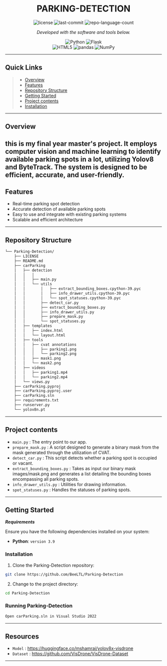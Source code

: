 
<p align="center">
    <h1 align="center">PARKING-DETECTION</h1>
</p>

<p align="center">
	<img src="https://img.shields.io/github/license/BeeLTL/Parking-Detection?style=flat&color=0080ff" alt="license">
	<img src="https://img.shields.io/github/last-commit/BeeLTL/Parking-Detection?style=flat&logo=git&logoColor=white&color=0080ff" alt="last-commit">
	<img src="https://img.shields.io/github/languages/count/BeeLTL/Parking-Detection?style=flat&color=0080ff" alt="repo-language-count">
<p>
<p align="center">
		<em>Developed with the software and tools below.</em>
</p>
<p align="center">
	<img src="https://img.shields.io/badge/Python-3776AB.svg?style=flat&logo=Python&logoColor=white" alt="Python">
 	<img src="https://img.shields.io/badge/Flask-000000.svg?style=flat&logo=Flask&logoColor=white" alt="Flask">
	<br>
	<img src="https://img.shields.io/badge/HTML5-E34F26.svg?style=flat&logo=HTML5&logoColor=white" alt="HTML5">
	<img src="https://img.shields.io/badge/pandas-150458.svg?style=flat&logo=pandas&logoColor=white" alt="pandas">
	<img src="https://img.shields.io/badge/NumPy-013243.svg?style=flat&logo=NumPy&logoColor=white" alt="NumPy">
</p>
<hr>

##  Quick Links

> - [ Overview](#overview)
> - [ Features](#features)
> - [ Repository Structure](#repository-structure)
> -  [ Getting Started](#getting-started)
> - [ Project contents](#project-contents)
> - [ Installation](#installation)

---

##  Overview

this is my final year master's project. It employs computer vision and machine learning to identify available parking spots in a lot, utilizing Yolov8 and ByteTrack. The system is designed to be efficient, accurate, and user-friendly.
---

##  Features

* Real-time parking spot detection
* Accurate detection of available parking spots
* Easy to use and integrate with existing parking systems
* Scalable and efficient architecture

---

##  Repository Structure

```sh
└── Parking-Detection/
    ├── LICENSE
    ├── README.md
    ├── carParking
    │   ├── detection
    │   │   │   
    │   │   ├── main.py
    │   │   └── utils
    │   │       │   ├── extract_bounding_boxes.cpython-39.pyc
    │   │       │   ├── info_drawer_utils.cpython-39.pyc
    │   │       │   └── spot_statuses.cpython-39.pyc
    │   │       ├── detect_car.py
    │   │       ├── extract_bounding_boxes.py
    │   │       ├── info_drawer_utils.py
    │   │       ├── prepare_mask.py
    │   │       └── spot_statuses.py
    │   ├── templates
    │   │   ├── index.html
    │   │   └── layout.html
    │   ├── tools
    │   │   ├── cvat annotations
    │   │   │   ├── parking1.png
    │   │   │   └── parking2.png
    │   │   ├── mask1.png
    │   │   └── mask2.png
    │   ├── videos
    │   │   ├── parking1.mp4
    │   │   └── parking2.mp4
    │   └── views.py
    ├── carParking.pyproj
    ├── carParking.pyproj.user
    ├── carParking.sln
    ├── requirements.txt
    ├── runserver.py
    └── yolov8n.pt
```


---

##  Project contents
* `main.py` : The entry point to our app.
* `prepare_mask.py` : A script designed to generate a binary mask from the mask generated through the utilization of CVAT.
* `detect_car.py` : This script detects whether a parking spot is occupied or vacant.
* `extract_bounding_boxes.py` : Takes as input our binary mask images/mask.png and generates a list detailing the bounding boxes encompassing all parking spots.
* `info_drawer_utils.py` : Utilities for drawing information.
* `spot_statuses.py` : Handles the statuses of parking spots.
---

##  Getting Started

***Requirements***

Ensure you have the following dependencies installed on your system:

* **Python**: `version 3.9`

###  Installation

1. Clone the Parking-Detection repository:

```sh
git clone https://github.com/BeeLTL/Parking-Detection
```

2. Change to the project directory:

```sh
cd Parking-Detection
```

###  Running Parking-Detection
```sh
Open carParking.sln in Visual Studio 2022
```


---





##  Resources

* `Model` : https://huggingface.co/mshamrai/yolov8x-visdrone
* `Dataset` : https://github.com/VisDrone/VisDrone-Dataset


---



